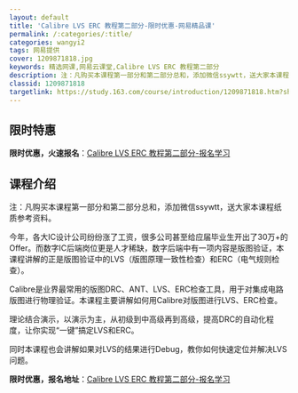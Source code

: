 ```yaml
---
layout: default
title: 'Calibre LVS ERC 教程第二部分-限时优惠-网易精品课'
permalink: /:categories/:title/
categories: wangyi2
tags: 网易提供
cover: 1209871818.jpg
keywords: 精选网课,网易云课堂,Calibre LVS ERC 教程第二部分
description: 注：凡购买本课程第一部分和第二部分总和，添加微信ssywtt，送大家本课程纸质参考资料。今年，各大IC设计公司纷纷涨了工
classid: 1209871818
targetlink: https://study.163.com/course/introduction/1209871818.htm?share=1&shareId=1025206652&utm_campaign=share&utm_medium=iphoneShare&utm_source=&utm_u=1025206652
---
```


## 限时特惠

**限时优惠，火速报名**：[Calibre LVS ERC 教程第二部分-报名学习](https://study.163.com/course/introduction/1209871818.htm?share=1&shareId=1025206652&utm_campaign=share&utm_medium=iphoneShare&utm_source=&utm_u=1025206652)

## 课程介绍

注：凡购买本课程第一部分和第二部分总和，添加微信ssywtt，送大家本课程纸质参考资料。

今年，各大IC设计公司纷纷涨了工资，很多公司甚至给应届毕业生开出了30万+的Offer。而数字IC后端岗位更是人才稀缺，数字后端中有一项内容是版图验证，本课程讲解的正是版图验证中的LVS（版图原理一致性检查）和ERC（电气规则检查）。



Calibre是业界最常用的版图DRC、ANT、LVS、ERC检查工具，用于对集成电路版图进行物理验证。本课程主要讲解如何用Calibre对版图进行LVS、ERC检查。

理论结合演示，以演示为主，从初级到中高级再到高级，提高DRC的自动化程度，让你实现“一键”搞定LVS和ERC。

同时本课程也会讲解如果对LVS的结果进行Debug，教你如何快速定位并解决LVS问题。

**限时优惠，报名地址**：[Calibre LVS ERC 教程第二部分-报名学习](https://study.163.com/course/introduction/1209871818.htm?share=1&shareId=1025206652&utm_campaign=share&utm_medium=iphoneShare&utm_source=&utm_u=1025206652)

